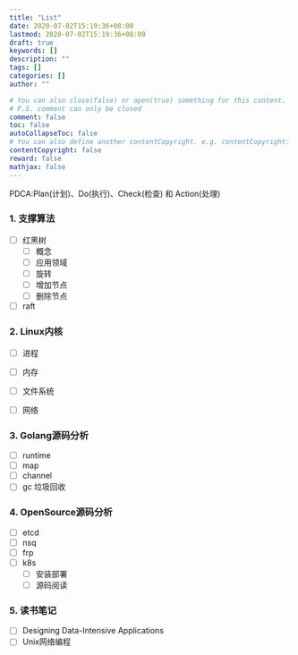 ```yaml
---
title: "List"
date: 2020-07-02T15:19:36+08:00
lastmod: 2020-07-02T15:19:36+08:00
draft: true
keywords: []
description: ""
tags: []
categories: []
author: ""

# You can also close(false) or open(true) something for this content.
# P.S. comment can only be closed
comment: false
toc: false
autoCollapseToc: false
# You can also define another contentCopyright. e.g. contentCopyright: "This is another copyright."
contentCopyright: false
reward: false
mathjax: false
---
```


PDCA:Plan(计划)、Do(执行)、Check(检查) 和 Action(处理)

<!--more-->
### 1. 支撑算法
  - [ ] 红黑树
    - [ ] 概念
    - [ ] 应用领域
    - [ ] 旋转
    - [ ] 增加节点
    - [ ] 删除节点

- [ ] raft

### 2. Linux内核
- [ ] 进程

- [ ] 内存

- [ ] 文件系统

- [ ] 网络

### 3. Golang源码分析
- [ ] runtime
- [ ] map
- [ ] channel
- [ ] gc 垃圾回收

### 4. OpenSource源码分析
- [ ] etcd
- [ ] nsq
- [ ] frp
- [ ] k8s
  - [ ] 安装部署
  - [ ] 源码阅读

### 5. 读书笔记
- [ ] Designing Data-Intensive Applications
- [ ] Unix网络编程